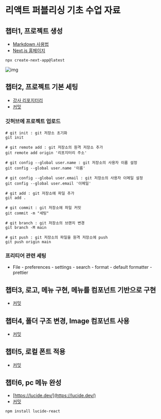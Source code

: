 # 리액트 퍼블리싱 기초 수업 자료

## 챕터1, 프로젝트 생성

- [Markdown 사용법](https://gist.github.com/ihoneymon/652be052a0727ad59601)
- [Next.js 홈페이지](https://nextjs.org/)

```shell
npx create-next-app@latest
```

![img](https://i.postimg.cc/VkMPZDjS/Kakao-Talk-20251028-160902390.png)

## 챕터2, 프로젝트 기본 세팅

- [강사 리포지터리](https://github.com/SangWon7242/nextjs-basic1)
- [커밋](https://github.com/SangWon7242/nextjs-basic1/commit/1bbcf511261c5a09d15d4dd75e041efefd24a83f)

### 깃허브에 프로젝트 업로드

```shell
# git init : git 저장소 초기화
git init

# git remote add : git 저장소의 원격 저장소 추가
git remote add origin '리포지터리 주소'

# git config --global user.name : git 저장소의 사용자 이름 설정
git config --global user.name '이름'

# git config --global user.email : git 저장소의 사용자 이메일 설정
git config --global user.email '이메일'

# git add : git 저장소에 파일 추가
git add .

# git commit : git 저장소에 파일 커밋
git commit -m "세팅"

# git branch : git 저장소의 브랜치 변경
git branch -M main

# git push : git 저장소의 파일을 원격 저장소에 push
git push origin main
```

### 프리티어 관련 세팅

- File - preferences - settings - search - format - default formatter - prettier

## 챕터3, 로고, 메뉴 구현, 메뉴를 컴포넌트 기반으로 구현

- [커밋](https://github.com/SangWon7242/nextjs-basic1/commit/56472b167b0a51cf89b619c6b7dfcec5215d7663)

## 챕터4, 폴더 구조 변경, Image 컴포넌트 사용

- [커밋](https://github.com/SangWon7242/nextjs-basic1/commit/196c967265921e50047c32abc8d142734bb97959)

## 챕터5, 로컬 폰트 적용

- [커밋](https://github.com/SangWon7242/nextjs-basic1/commit/36696e90503880b02b20f1d2e6f91145d959a4a1)

## 챕터6, pc 메뉴 완성

- [https://lucide.dev/](https://lucide.dev/)
- [커밋]()

```
npm install lucide-react
```
